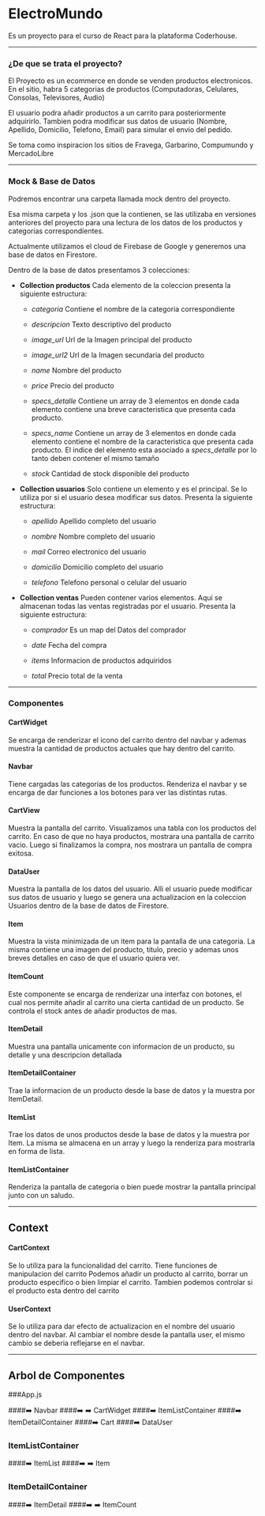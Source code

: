 # ElectroMundo

Es un proyecto para el curso de React para la plataforma Coderhouse.

---

### ¿De que se trata el proyecto?

El Proyecto es un ecommerce en donde se venden productos electronicos. En el sitio, habra 5 categorias de productos (Computadoras, Celulares, Consolas, Televisores, Audio)

El usuario podra añadir productos a un carrito para posteriormente adquirirlo. Tambien podra modificar sus datos de usuario (Nombre, Apellido, Domicilio, Telefono, Email) para simular el envio del pedido. 

Se toma como inspiracion los sitios de Fravega, Garbarino, Compumundo y MercadoLibre

----

### Mock & Base de Datos

Podremos encontrar una carpeta llamada mock dentro del proyecto.

Esa misma carpeta y los .json que la contienen, se las utilizaba en versiones anteriores del proyecto para una lectura de los datos de los productos y categorias correspondientes.

Actualmente utilizamos el cloud de Firebase de Google y generemos una base de datos en Firestore.

Dentro de la base de datos presentamos 3 colecciones:

- **Collection productos**
Cada elemento de la coleccion presenta la siguiente estructura:
    - *categoria*
    Contiene el nombre de la categoria correspondiente

    - *descripcion*
    Texto descriptivo del producto

    - *image_url*
    Url de la Imagen principal del producto

    - *image_url2*
    Url de la Imagen secundaria del producto 

    - *name*
    Nombre del producto

    - *price*
    Precio del producto

    - *specs_detalle*
    Contiene un array de 3 elementos en donde cada elemento contiene una breve caracteristica que presenta cada producto.

    - *specs_name*
    Contiene un array de 3 elementos en donde cada elemento contiene el nombre de la caracteristica que presenta cada producto. El indice del elemento esta asociado a *specs_detalle* por lo tanto deben contener el mismo tamaño

    - *stock*
    Cantidad de stock disponible del producto

- **Collection usuarios**
Solo contiene un elemento y es el principal. Se lo utiliza por si el usuario desea modificar sus datos. Presenta la siguiente estructura: 
    - *apellido*
    Apellido completo del usuario

    - *nombre*
    Nombre completo del usuario

    - *mail*
    Correo electronico del usuario

    - *domicilio*
    Domicilio completo del usuario

    - *telefono*
    Telefono personal o celular del usuario

- **Collection ventas**
Pueden contener varios elementos. Aqui se almacenan todas las ventas registradas por el usuario. Presenta la siguiente estructura: 
    - *comprador*
    Es un map del Datos del comprador

    - *date*
    Fecha del compra

    - *items*
    Informacion de productos adquiridos

    - *total*
    Precio total de la venta

---

### Componentes


#### CartWidget
Se encarga de renderizar el icono del carrito dentro del navbar y ademas muestra la cantidad de productos actuales que hay dentro del carrito.

#### Navbar
Tiene cargadas las categorias de los productos. Renderiza el navbar y se encarga de dar funciones a los botones para ver las distintas rutas. 

#### CartView
Muestra la pantalla del carrito. Visualizamos una tabla con los productos del carrito. En caso de que no haya productos, mostrara una pantalla de carrito vacio. Luego si finalizamos la compra, nos mostrara un pantalla de compra exitosa. 

#### DataUser
Muestra la pantalla de los datos del usuario. Alli el usuario puede modificar sus datos de usuario y luego se genera una actualizacion en la coleccion Usuarios dentro de la base de datos de Firestore. 

#### Item
Muestra la vista minimizada de un item para la pantalla de una categoria. La misma contiene una imagen del producto, titulo, precio y ademas unos breves detalles en caso de que el usuario quiera ver. 

#### ItemCount
Este componente se encarga de renderizar una interfaz con botones, el cual nos permite añadir al carrito una cierta cantidad de un producto. Se controla el stock antes de añadir productos de mas. 

#### ItemDetail
Muestra una pantalla unicamente con informacion de un producto, su detalle y una descripcion detallada

#### ItemDetailContainer
Trae la informacion de un producto desde la base de datos y la muestra por ItemDetail. 

#### ItemList
Trae los datos de unos productos desde la base de datos y la muestra por Item. La misma se almacena en un array y luego la renderiza para mostrarla en forma de lista.


#### ItemListContainer
Renderiza la pantalla de categoria o bien puede mostrar la pantalla principal junto con un saludo.

---
## Context

#### CartContext
Se lo utiliza para la funcionalidad del carrito. Tiene funciones de manipulacion del carrito
Podemos añadir un producto al carrito, borrar un producto especifico o bien limpiar el carrito. Tambien podemos controlar si el producto esta dentro del carrito

#### UserContext

Se lo utiliza para dar efecto de actualizacion en el nombre del usuario dentro del navbar. Al cambiar el nombre desde la pantalla user, el mismo cambio se deberia reflejarse en el navbar. 

----
## Arbol de Componentes

###App.js

####:arrow_right: Navbar
####:arrow_right: :arrow_right: CartWidget
####:arrow_right: ItemListContainer
####:arrow_right: ItemDetailContainer
####:arrow_right: Cart
####:arrow_right: DataUser


### ItemListContainer
####:arrow_right: ItemList
####:arrow_right: :arrow_right: Item

### ItemDetailContainer
####:arrow_right: ItemDetail
####:arrow_right: :arrow_right: ItemCount

